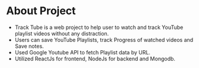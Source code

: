 # About Project

- Track Tube is a web project to help user to watch and track YouTube playlist videos without any distraction.
- Users can save YouTube Playlists, track Progress of watched videos and Save notes.
- Used Google Youtube API to fetch Playlist data by URL.
- Utilized ReactJs for frontend, NodeJs for backend and Mongodb.
